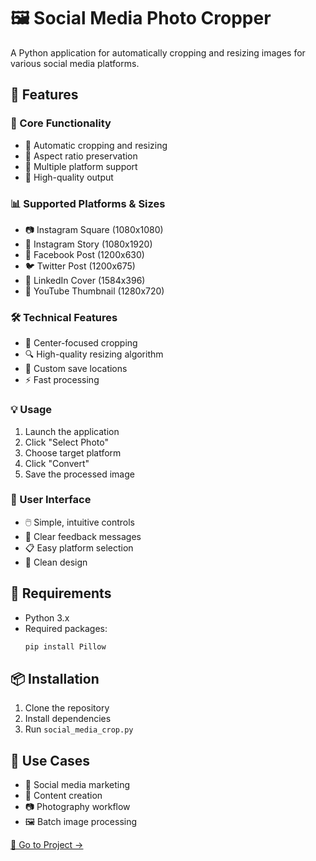 # 🖼️ Social Media Photo Cropper
A Python application for automatically cropping and resizing images for various social media platforms.

## 🚀 Features

### 📸 Core Functionality
- 🎯 Automatic cropping and resizing
- 💫 Aspect ratio preservation
- 📱 Multiple platform support
- 🎨 High-quality output

### 📊 Supported Platforms & Sizes
- 📷 Instagram Square (1080x1080)
- 📱 Instagram Story (1080x1920)
- 👥 Facebook Post (1200x630)
- 🐦 Twitter Post (1200x675)
- 💼 LinkedIn Cover (1584x396)
- 🎥 YouTube Thumbnail (1280x720)

### 🛠️ Technical Features
- 🎯 Center-focused cropping
- 🔍 High-quality resizing algorithm
- 💾 Custom save locations
- ⚡ Fast processing

### 💡 Usage
1. Launch the application
2. Click "Select Photo"
3. Choose target platform
4. Click "Convert"
5. Save the processed image

### 🎨 User Interface
- 🖱️ Simple, intuitive controls
- 📝 Clear feedback messages
- 📋 Easy platform selection
- 💫 Clean design

## 🔧 Requirements
- Python 3.x
- Required packages:
  ```bash
  pip install Pillow
  ```

## 📦 Installation
1. Clone the repository
2. Install dependencies
3. Run `social_media_crop.py`

## 🎯 Use Cases
- 📱 Social media marketing
- 🎨 Content creation
- 📷 Photography workflow
- 🖼️ Batch image processing

[📂 Go to Project →](/)